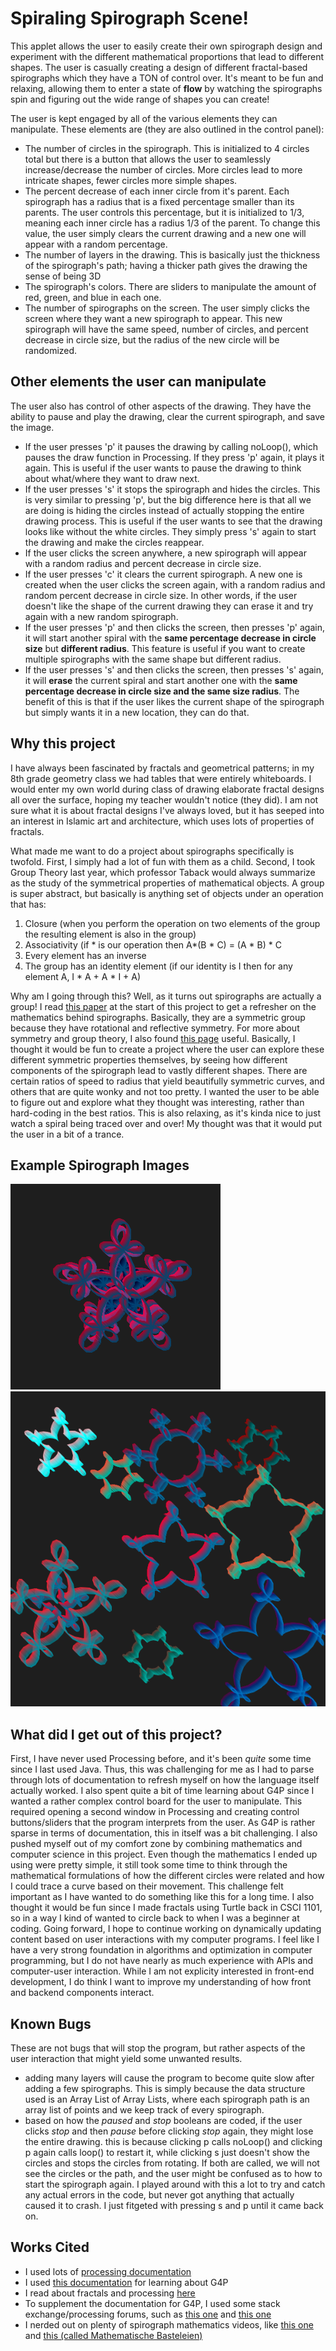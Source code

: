 # Spiraling Spirograph Scene!
This applet allows the user to easily create their own spirograph design and experiment with the different mathematical proportions that lead to different shapes. The user is casually creating a design of different fractal-based spirographs which they have a TON of control over. It's meant to be fun and relaxing, allowing them to enter a state of **flow** by watching the spirographs spin and figuring out the wide range of shapes you can create!

The user is kept engaged by all of the various elements they can manipulate. These elements are (they are also outlined in the control panel):

- The number of circles in the spirograph. This is initialized to 4 circles total but there is a button that allows the user to seamlessly increase/decrease the number of circles. More circles lead to more intricate shapes, fewer circles more simple shapes.
- The percent decrease of each inner circle from it's parent. Each spirograph has a radius that is a fixed percentage smaller than its parents. The user controls this percentage, but it is initialized to 1/3, meaning each inner circle has a radius 1/3 of the parent. To change this value, the user simply clears the current drawing and a new one will appear with a random percentage.
- The number of layers in the drawing. This is basically just the thickness of the spirograph's path; having a thicker path gives the drawing the sense of being 3D
- The spirograph's colors. There are sliders to manipulate the amount of red, green, and blue in each one.
- The number of spirographs on the screen. The user simply clicks the screen where they want a new spirograph to appear. This new spirograph will have the same speed, number of circles, and percent decrease in circle size, but the radius of the new circle will be randomized.

## Other elements the user can manipulate
The user also has control of other aspects of the drawing. They have the ability to pause and play the drawing, clear the current spirograph, and save the image.
- If the user presses 'p' it pauses the drawing by calling noLoop(), which pauses the draw function in Processing. If they press 'p' again, it plays it again. This is useful if the user wants to pause the drawing to think about what/where they want to draw next.
- If the user presses 's' it stops the spirograph and hides the circles. This is very similar to pressing 'p', but the big difference here is that all we are doing is hiding the circles instead of actually stopping the entire drawing process. This is useful if the user wants to see that the drawing looks like without the white circles. They simply press 's' again to start the drawing and make the circles reappear.
- If the user clicks the screen anywhere, a new spirograph will appear with a random radius and percent decrease in circle size.
- If the user presses 'c' it clears the current spirograph. A new one is created when the user clicks the screen again, with a random radius and random percent decrease in circle size. In other words, if the user doesn't like the shape of the current drawing they can erase it and try again with a new random spirograph.
- If the user presses 'p' and then clicks the screen, then presses 'p' again, it will start another spiral with the **same percentage decrease in circle size** but **different radius**. This feature is useful if you want to create multiple spirographs with the same shape but different radius. 
- If the user presses 's' and then clicks the screen, then presses 's' again, it will **erase** the current spiral and start another one with the **same percentage decrease in circle size and the same size radius**. The benefit of this is that if the user likes the current shape of the spirograph but simply wants it in a new location, they can do that.

## Why this project
I have always been fascinated by fractals and geometrical patterns; in my 8th grade geometry class we had tables that were entirely whiteboards. I would enter my own world during class of drawing elaborate fractal designs all over the surface, hoping my teacher wouldn't notice (they did). I am not sure what it is about fractal designs I've always loved, but it has seeped into an interest in Islamic art and architecture, which uses lots of properties of fractals.

What made me want to do a project about spirographs specifically is twofold. First, I simply had a lot of fun with them as a child. Second, I took Group Theory last year, which professor Taback would always summarize as the study of the symmetrical properties of mathematical objects. A group is super abstract, but basically is anything set of objects under an operation that has:
1. Closure (when you perform the operation on two elements of the group the resulting element is also in the group)
2. Associativity (if * is our operation then A*(B * C) = (A * B) * C
3. Every element has an inverse
4. The group has an identity element (if our identity is I then for any element A, I * A + A * I + A)

Why am I going through this? Well, as it turns out spirographs are actually a group! I read [this paper](https://scholarship.claremont.edu/cgi/viewcontent.cgi?referer=https://www.google.com/&httpsredir=1&article=1328&context=hmnj#:~:text=In%20a%20spirograph%20set%2C%20each,to%20the%20number%20of%20teeth.) at the start of this project to get a refresher on the mathematics behind spirographs. Basically, they are a symmetric group because they have rotational and reflective symmetry. For more about symmetry and group theory, I also found [this page](http://www.ics.uci.edu/~eppstein/junkyard/sym.html) useful. Basically, I thought it would be fun to create a project where the user can explore these different symmetric properties themselves, by seeing how different components of the spirograph lead to vastly different shapes. There are certain ratios of speed to radius that yield beautifully symmetric curves, and others that are quite wonky and not too pretty. I wanted the user to be able to figure out and explore what they thought was interesting, rather than hard-coding in the best ratios. This is also relaxing, as it's kinda nice to just watch a spiral being traced over and over! My thought was that it would put the user in a bit of a trance.
## Example Spirograph Images
![Example 1](spirograph_example2.png)
![Example 2](spirograph_example3.png)
## What did I get out of this project?
First, I have never used Processing before, and it's been *quite* some time since I last used Java. Thus, this was challenging for me as I had to parse through lots of documentation to refresh myself on how the language itself actually worked. I also spent quite a bit of time learning about G4P since I wanted a rather complex control board for the user to manipulate. This required opening a second window in Processing and creating control buttons/sliders that the program interprets from the user. As G4P is rather sparse in terms of documentation, this in itself was a bit challenging. I also pushed myself out of my comfort zone by combining mathematics and computer science in this project. Even though the mathematics I ended up using were pretty simple, it still took some time to think through the mathematical formulations of how the different circles were related and how I could trace a curve based on their movement. This challenge felt important as I have wanted to do something like this for a long time. I also thought it would be fun since I made fractals using Turtle back in CSCI 1101, so in a way I kind of wanted to circle back to when I was a beginner at coding.
Going forward, I hope to continue working on dynamically updating content based on user interactions with my computer programs. I feel like I have a very strong foundation in algorithms and optimization in computer programming, but I do not have nearly as much experience with APIs and computer-user interaction. While I am not explicity interested in front-end development, I do think I want to improve my understanding of how front and backend components interact.

## Known Bugs
These are not bugs that will stop the program, but rather aspects of the user interaction that might yield some unwanted results.
- adding many layers will cause the program to become quite slow after adding a few spirographs. This is simply because the data structure used is an Array List of Array Lists, where each spirograph path is an array list of points and we keep track of every spirograph.
- based on how the *paused* and *stop* booleans are coded, if the user clicks *stop* and then *pause* before clicking *stop* again, they might lose the entire drawing. this is because clicking p calls noLoop() and clicking p again calls loop() to restart it, while clicking s just doesn't show the circles and stops the circles from rotating. If both are called, we will not see the circles or the path, and the user might be confused as to how to start the spirograph again. I played around with this a lot to try and catch any actual errors in the code, but never got anything that actually caused it to crash. I just fitgeted with pressing s and p until it came back on.

## Works Cited
- I used lots of [processing documentation](https://processing.org/reference/)
- I used [this documentation](http://www.lagers.org.uk/g4p/ref/classg4p__controls_1_1_g_window.html) for learning about G4P 
- I read about fractals and processing [here](https://natureofcode.com/book/chapter-8-fractals/)
- To supplement the documentation for G4P, I used some stack exchange/processing forums, such as [this one](https://stackoverflow.com/questions/19625334/range-slider-event-handler-javascript) and [this one](https://forum.processing.org/two/discussion/12272/multiple-windows-with-processing-3)
- I nerded out on plenty of spirograph mathematics videos, like [this one](https://spirographicart.holmpage.net/2014/08/10/deriving-mathematical-formula-pattern-made-spirograph-gear/) and [this (called Mathematische Basteleien)](http://www.mathematische-basteleien.de/spirographs.htm)
